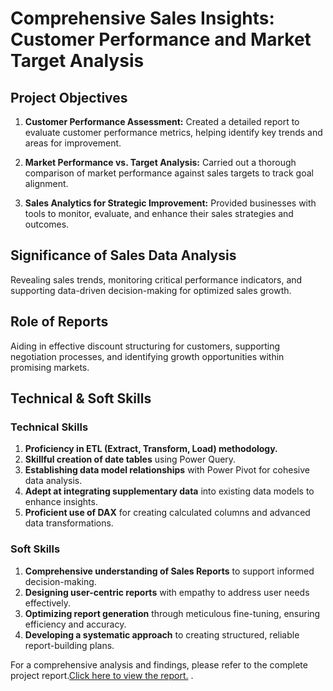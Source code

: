 # Comprehensive Sales Insights: Customer Performance and Market Target Analysis

## Project Objectives

1. **Customer Performance Assessment:** Created a detailed report to evaluate customer performance metrics, helping identify key trends and areas for improvement.

2. **Market Performance vs. Target Analysis:** Carried out a thorough comparison of market performance against sales targets to track goal alignment.

3. **Sales Analytics for Strategic Improvement:** Provided businesses with tools to monitor, evaluate, and enhance their sales strategies and outcomes.

## Significance of Sales Data Analysis
Revealing sales trends, monitoring critical performance indicators, and supporting data-driven decision-making for optimized sales growth.

## Role of Reports
Aiding in effective discount structuring for customers, supporting negotiation processes, and identifying growth opportunities within promising markets.

## Technical & Soft Skills

### Technical Skills
1. **Proficiency in ETL (Extract, Transform, Load) methodology.**
2. **Skillful creation of date tables** using Power Query.
3. **Establishing data model relationships** with Power Pivot for cohesive data analysis.
4. **Adept at integrating supplementary data** into existing data models to enhance insights.
5. **Proficient use of DAX** for creating calculated columns and advanced data transformations.

### Soft Skills
1. **Comprehensive understanding of Sales Reports** to support informed decision-making.
2. **Designing user-centric reports** with empathy to address user needs effectively.
3. **Optimizing report generation** through meticulous fine-tuning, ensuring efficiency and accuracy.
4. **Developing a systematic approach** to creating structured, reliable report-building plans.

For a comprehensive analysis and findings, please refer to the complete project report.[Click here to view the report.](https://github.com/Vinayak-pixel/Comprehensive-Sales-Insights-Customer-Performance-and-Market-Target-Analysis/tree/main/Report) .
